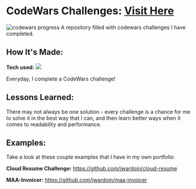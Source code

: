 # CodeWars Challenges: <a href="https://www.codewars.com/users/jwardoin">Visit Here</a> 

![codewars progress](https://photos.google.com/share/AF1QipMvWLsW1AAUHqlu4X-vFhvPdncmtaKD2HYPAxxeVfl7BP0js8Or4Bn2AKdIXc6rAg/photo/AF1QipPDJvsiWV1TykHpt0JQkfwrgwsPyB2bjJqEZYEE?key=X3VBaFpDNDVMTXBqVWdNSEhnQWNMQ2xhTFUyMTZB)
A repository filled with codewars challenges I have completed.

## How It's Made:

**Tech used:** <img src="https://img.shields.io/static/v1?label=|&message=JAVASCRIPT&color=3c7f5d&style=plastic&logo=javascript"/>

Everyday, I complete a CodeWars challenge!

## Lessons Learned:

There may not always be one solution - every challenge is a chance for me to solve it in the best way that I can, and then learn better ways when it comes to readability and performance.

## Examples:
Take a look at these couple examples that I have in my own portfolio:

**Cloud Resume Challenge:** https://github.com/jwardoin/cloud-resume

**MAA-Invoicer:** https://github.com/jwardoin/maa-invoicer